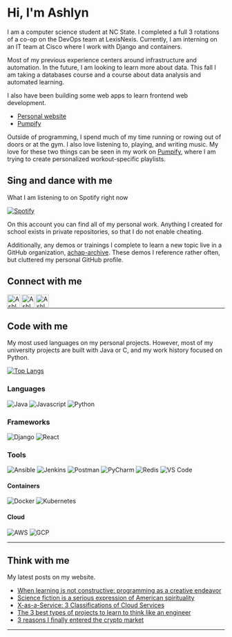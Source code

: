 # Hi, I'm Ashlyn

I am a computer science student at NC State. I completed a full 3 rotations of a co-op on the DevOps team at LexisNexis. Currently, I am interning on an IT team at Cisco where I work with Django and containers.

Most of my previous experience centers around infrastructure and automation. In the future, I am looking to learn more about data. This fall I am taking a databases course and a course about data analysis and automated learning.

I also have been building some web apps to learn frontend web development.
* [Personal website][website]
* [Pumpify](https://achapcomputing.github.io/pumpify)

Outside of programming, I spend much of my time running or rowing out of doors or at the gym. I also love listening to, playing, and writing music. My love for these two things can be seen in my work on [Pumpify](https://achapcomputing.github.io/pumpify), where I am trying to create personalized workout-specific playlists.

## Sing and dance with me
What I am listening to on Spotify right now

[![Spotify](https://achapcomputing.vercel.app/api/spotify)](https://open.spotify.com/user/ashhithh)
 
 <!-- From https://github.com/novatorem/novatorem/blob/master/api/spotify.py -->

On this account you can find all of my personal work. Anything I created for school exists in private repositories, so that I do not enable cheating.

Additionally, any demos or trainings I complete to learn a new topic live in a GitHub organization, [achap-archive][archive]. These demos I reference rather often, but cluttered my personal GitHub profile.

## Connect with me
[<img align="left" alt="Ashlyn | Twitter" width="30px" src="https://img.icons8.com/color/48/000000/twitter--v1.png" />][twitter]
[<img align="left" alt="Ashlyn | LinkedIn" width="30px" src="https://img.icons8.com/color/48/000000/linkedin.png" />][linkedin]
[<img align="left" alt="Ashlyn | Email" width="30px" src="https://img.icons8.com/emoji/48/000000/envelope-.png"/>][email]
<br />

---

## Code with me
My most used languages on my personal projects. However, most of my university projects are built with Java or C, and my work history focused on Python.

[![Top Langs](https://github-readme-stats.vercel.app/api/top-langs/?username=achapcomputing&layout=compact)](https://github.com/anuraghazra/github-readme-stats)

### Languages
![Java](https://img.shields.io/badge/java-%23ED8B00.svg?style=for-the-badge&logo=java&logoColor=white)
![Javascript](https://img.shields.io/badge/javascript-%23323330.svg?style=for-the-badge&logo=javascript&logoColor=%23F7DF1E)
![Python](https://img.shields.io/badge/python-%2314354C.svg?style=for-the-badge&logo=python&logoColor=white")

### Frameworks
![Django](https://img.shields.io/badge/django-%23092E20.svg?style=for-the-badge&logo=django&logoColor=white)
![React](https://img.shields.io/badge/react-%2320232a.svg?style=for-the-badge&logo=react&logoColor=%2361DAFB)

### Tools
![Ansible](https://img.shields.io/badge/ansible-%231A1918.svg?style=for-the-badge&logo=ansible&logoColor=white)
![Jenkins](https://img.shields.io/badge/jenkins-%232C5263.svg?style=for-the-badge&logo=jenkins&logoColor=white)
![Postman](https://img.shields.io/badge/Postman-FF6C37?style=for-the-badge&logo=postman&logoColor=red)
![PyCharm](https://img.shields.io/badge/pycharm-143?style=for-the-badge&logo=pycharm&logoColor=black&color=black&labelColor=green)
![Redis](https://img.shields.io/badge/redis-%23DD0031.svg?style=for-the-badge&logo=redis&logoColor=white)
![VS Code](https://img.shields.io/badge/VisualStudioCode-0078d7.svg?style=for-the-badge&logo=visual-studio-code&logoColor=white)
<!-- ![Figma](https://img.shields.io/badge/figma-%23F24E1E.svg?style=for-the-badge&logo=figma&logoColor=white) -->

#### Containers
![Docker](https://img.shields.io/badge/docker-%230db7ed.svg?style=for-the-badge&logo=docker&logoColor=white)
![Kubernetes](https://img.shields.io/badge/kubernetes-%23326ce5.svg?style=for-the-badge&logo=kubernetes&logoColor=white)

#### Cloud
![AWS](https://img.shields.io/badge/AWS-%23FF9900.svg?style=for-the-badge&logo=amazon-aws&logoColor=white)
![GCP](https://img.shields.io/badge/GoogleCloud-%234285F4.svg?style=for-the-badge&logo=google-cloud&logoColor=white)

<!-- Tech badges from https://github.com/Ileriayo/markdown-badges#programming-languages -->

---

## Think with me
My latest posts on my website.
<!-- BLOG-POST-LIST:START -->
- [When learning is not constructive: programming as a creative endeavor](https://YOURAPPNAME.herokuapp.com/when-learning-is-not-constructive/)
- [Science fiction is a serious expression of American spirituality](https://YOURAPPNAME.herokuapp.com/science-fiction-is-a-serious-expression-of-american-spirituality/)
- [X-as-a-Service: 3 Classifications of Cloud Services](https://YOURAPPNAME.herokuapp.com/x-as-a-service-3-classifications-of-cloud-services/)
- [The 3 best types of projects to learn to think like an engineer](https://YOURAPPNAME.herokuapp.com/the-3-best-types-of-projects-to-learn-to-think-like-an-engineer/)
- [3 reasons I finally entered the crypto market](https://YOURAPPNAME.herokuapp.com/3-reasons-i-finally-entered-the-crypto-market-big-dip/)
<!-- BLOG-POST-LIST:END -->

<!-- Workflow from https://github.com/gautamkrishnar/blog-post-workflow -->

---

[website]: https://ashlynchapman.com
[twitter]: https://twitter.com/achapcomputing
[linkedin]: https://linkedin.com/in/apchapman
[email]: mailto:%20apchapma@ncsu.edu
[archive]: https://github.com/achap-archive
